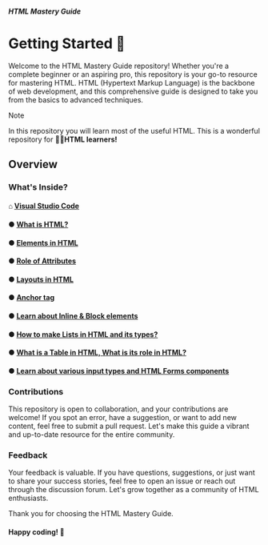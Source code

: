 ##### HTML Mastery Guide
# Getting Started 🚀

Welcome to the HTML Mastery Guide repository! Whether you're a complete beginner or an aspiring pro, this repository is your go-to resource for mastering HTML. HTML (Hypertext Markup Language) is the backbone of web development, and this comprehensive guide is designed to take you from the basics to advanced techniques.
> [!NOTE]
> In this repository you will learn most of the useful HTML. This is a wonderful repository for 👨‍🎓**HTML learners!**


## Overview
### What's Inside?
#### ⌂ [Visual Studio Code](https://github.com/Ninja-Vikash/HTML-Mastery-Guide/tree/main/00%20-%20Setup)
#### ● [What is HTML?](https://github.com/Ninja-Vikash/HTML-Mastery-Guide/tree/main/01%20-%20Introduction)
#### ● [Elements in HTML](https://github.com/Ninja-Vikash/HTML-Mastery-Guide/tree/main/02%20-%20Fundamentals)
#### ● [Role of Attributes](https://github.com/Ninja-Vikash/HTML-Mastery-Guide/tree/main/03%20-%20Attributes)
#### ● [Layouts in HTML](https://github.com/Ninja-Vikash/HTML-Mastery-Guide/tree/main/04%20-%20Layouts)
#### ● [Anchor tag](https://github.com/Ninja-Vikash/HTML-Mastery-Guide/tree/main/05%20-%20Anchor%20Tag)
#### ● <a href="https://github.com/Ninja-Vikash/HTML/tree/main/CHAPTER%206%20-%20Inline-block%20tags">Learn about Inline & Block elements</a>
#### ● <a href="https://github.com/Ninja-Vikash/HTML/tree/main/CHAPTER%207%20-%20List%20in%20HTML">How to make Lists in HTML and its types?</a>
#### ● <a href="https://github.com/Ninja-Vikash/HTML/tree/main/CHAPTER%208%20-%20Table%20in%20HTML">What is a Table in HTML, What is its role in HTML?</a>
#### ● <a href="https://github.com/Ninja-Vikash/HTML/tree/main/CHAPTER%209%20-%20HTML%20Forms">Learn about various input types and HTML Forms components</a>

### Contributions
This repository is open to collaboration, and your contributions are welcome! If you spot an error, have a suggestion, or want to add new content, feel free to submit a pull request. Let's make this guide a vibrant and up-to-date resource for the entire community.

### Feedback
Your feedback is valuable. If you have questions, suggestions, or just want to share your success stories, feel free to open an issue or reach out through the discussion forum. Let's grow together as a community of HTML enthusiasts.

Thank you for choosing the HTML Mastery Guide. 
#### Happy coding! 🤝
